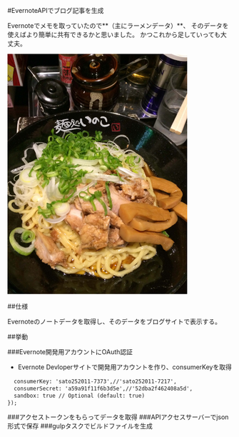 #EvernoteAPIでブログ記事を生成

Evernoteでメモを取っていたので**（主にラーメンデータ）**、
そのデータを使えばより簡単に共有できるかと思いました。
かつこれから足していっても大丈夫。

<img src="src/img/ramen-inoco-tiny.jpg" height="" width="80%">

##仕様

Evernoteのノートデータを取得し、そのデータをブログサイトで表示する。

##挙動

###Evernote開発用アカウントにOAuth認証
* Evernote Devloperサイトで開発用アカウントを作り、consumerKeyを取得
```var client = new Evernote.Client({
  consumerKey: 'sato252011-7373',//'sato252011-7217',
  consumerSecret: 'a59a91f11f6b3d5e',//'52dba2f462408a5d',
  sandbox: true // Optional (default: true)
});
```
###アクセストークンをもらってデータを取得
###APIアクセスサーバーでjson形式で保存
###gulpタスクでビルドファイルを生成
